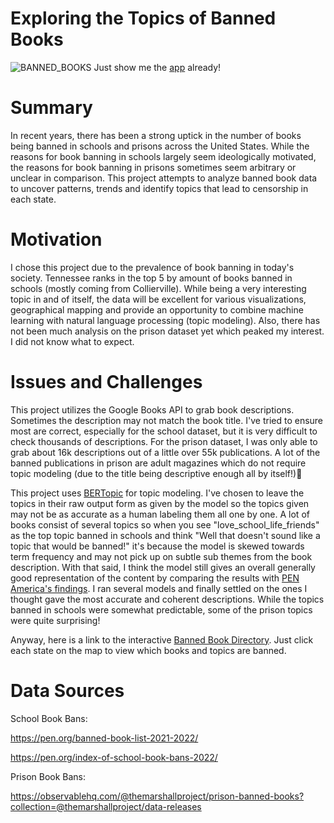 # Exploring the Topics of Banned Books

![BANNED_BOOKS](https://github.com/RodNSS/banned_book_exploration/assets/92232804/004d293c-aaed-4dc1-99d7-e5a2120a0b12)
Just show me the [app] already!

[app]: https://roderick.shinyapps.io/Banned_Book_Directory/

# Summary
In recent years, there has been a strong uptick in the number of books being banned in schools and prisons across the United States. While the reasons for book banning in schools largely seem ideologically motivated, the reasons for book banning in prisons sometimes seem arbitrary or unclear in comparison. This project attempts to analyze banned book data to uncover patterns, trends and identify topics that lead to censorship in each state. 

# Motivation
I chose this project due to the prevalence of book banning in today's society. Tennessee ranks in the top 5 by amount of books banned in schools (mostly coming from Collierville). While being a very interesting topic in and of itself, the data will be excellent for various visualizations, geographical mapping and provide an opportunity to combine machine learning with natural language processing (topic modeling). Also, there has not been much analysis on the prison dataset yet which peaked my interest. I did not know what to expect.

# Issues and Challenges
This project utilizes the Google Books API to grab book descriptions. Sometimes the description may not match the book title. I've tried to ensure most are correct, especially for the school dataset, but it is very difficult to check thousands of descriptions. For the prison dataset, I was only able to grab about 16k descriptions out of a little over 55k publications. A lot of the banned publications in prison are adult magazines which do not require topic modeling (due to the title being descriptive enough all by itself!)🙈

This project uses [BERTopic] for topic modeling. I've chosen to leave the topics in their raw output form as given by the model so the topics given may not be as accurate as a human labeling them all one by one. A lot of books consist of several topics so when you see "love_school_life_friends" as the top topic banned in schools and think "Well that doesn't sound like a topic that would be banned!" it's  because the model is skewed towards term frequency and may not pick up on subtle sub themes from the book description. With that said, I think the model still gives an overall generally good representation of the content by comparing the results with [PEN America's findings]. I ran several models and finally settled on the ones I thought gave the most accurate and coherent descriptions. While the topics banned in schools were somewhat predictable, some of the prison topics were quite surprising!

Anyway, here is a link to the interactive [Banned Book Directory]. Just click each state on the map to view which books and topics are banned. 

[Banned Book Directory]: https://roderick.shinyapps.io/Banned_Book_Directory/

[PEN America's findings]: https://pen.org/report/banned-usa-growing-movement-to-censor-books-in-schools/
[BERTopic]: https://github.com/MaartenGr/BERTopic
# Data Sources
School Book Bans: 

https://pen.org/banned-book-list-2021-2022/

https://pen.org/index-of-school-book-bans-2022/

Prison Book Bans: 

https://observablehq.com/@themarshallproject/prison-banned-books?collection=@themarshallproject/data-releases
